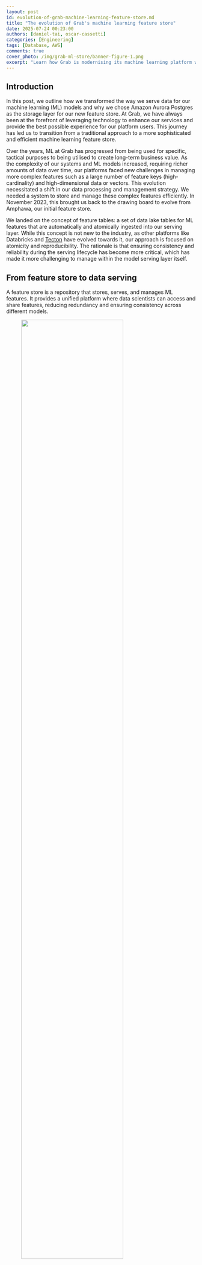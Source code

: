 ```yaml
---
layout: post
id: evolution-of-grab-machine-learning-feature-store.md
title: "The evolution of Grab's machine learning feature store"
date: 2025-07-24 00:23:00
authors: [daniel-tai, oscar-cassetti]
categories: [Engineering]
tags: [Database, AWS]
comments: true
cover_photo: /img/grab-ml-store/banner-figure-1.png
excerpt: "Learn how Grab is modernising its machine learning platform with a feature table-centric architecture powered by AWS Aurora for Postgres. This shift from a legacy feature fetching system to decentralised deployments enhances performance and user experience, while solving challenges like atomic updates and noisy neighbor issues."
---
```



## Introduction

In this post, we outline how we transformed the way we serve data for our machine learning (ML) models and why we chose Amazon Aurora Postgres as the storage layer for our new feature store. At Grab, we have always been at the forefront of leveraging technology to enhance our services and provide the best possible experience for our platform users. This journey has led us to transition from a traditional approach to a more sophisticated and efficient machine learning feature store.

Over the years, ML at Grab has progressed from being used for specific, tactical purposes to being utilised to create long-term business value. As the complexity of our systems and ML models increased, requiring richer amounts of data over time, our platforms faced new challenges in managing more complex features such as a large number of feature keys (high-cardinality) and high-dimensional data or vectors. This evolution necessitated a shift in our data processing and management strategy. We needed a system to store and manage these complex features efficiently. In November 2023, this brought us back to the drawing board to evolve from Amphawa, our initial feature store.

We landed on the concept of feature tables: a set of data lake tables for ML features that are automatically and atomically ingested into our serving layer. While this concept is not new to the industry, as other platforms like Databricks and [Tecton](https://docs.tecton.ai/docs/defining-features/feature-tables) have evolved towards it, our approach is focused on atomicity and reproducibility. The rationale is that ensuring consistency and reliability during the serving lifecycle has become more critical, which has made it more challenging to manage within the model serving layer itself.

## From feature store to data serving

A feature store is a repository that stores, serves, and manages ML features. It provides a unified platform where data scientists can access and share features, reducing redundancy and ensuring consistency across different models.

<div class="post-image-section"><figure>
  <img src="/img/grab-ml-store/figure1.png" alt="" style="width:80%"><figcaption align="middle">Figure 1: The high-level architecture of our centralised feature platform.</figcaption>
  </figure>
</div>

Our feature data is a key-value dataset. The key identifies a specific entity, such as a consumer ID, which is a known value in the incoming request. A composite key is supported by concatenating two or more entity identifiers. For example, `(key = consumer_id + restaurant_id)`. The value is a binary that encodes the feature value and its type. Whenever a new value for a given entity needs to be updated, we write a new key-value pair for that entity.


## New functional requirements 

As our users designed and deployed increasingly complex ML solutions, new essential functional requirements were requested by our users:

* **Ability to retrieve the features given in the composite keys (contextual retrieval):** The ML models in an upstream service might need to fetch all matching entities to form complete contextual information in order to make the recommendation. We build that context inside our ML orchestration layer before calling the model. This was previously not possible due to the design of composite keys in our initial approach.  
* **Ability to update not just one entity atomically, but all the entities in a collection (atomic updates):** This requirement concerns reducing the complexity of operations, such as rolling out new models and switching between versions of feature data. In Amphawa, newly ingested data is visible to consumer systems immediately after it’s written. As changes to the data may be ingested over a long period of time, users are responsible for ensuring the models or services don’t break while the new and old data coexist during ingestion, especially during potentially breaking changes to data. This complexity translates into quite complex code, which is hard to refactor over time. With the new approach, all feature changes will only become visible through atomic updates once the entire operation finishes successfully. This eases users’ pain of maintaining compatibility across versions.
* **Isolation of reading and writing capacity:** The noisy-neighbor effect is one of the significant issues in our centralised feature store. Different readers could compete for read capacity. For some storage systems, write traffic could consume I/O capacity and affect reading latency. While reading capacity can be adjusted by scaling the storage, the competition between reading and writing capacity is highly dependent on the choice of storage. Hence, from the beginning, one of the top requirements of our second-generation feature store design was isolating reads from writes.


## Feature table

To meet the functional requirements, we landed on the concept of a “feature table,” where users define and manage the schema and data on a per-table basis. Feature consumers can customise their tables based on their needs. Working with a table format directly makes it easier for data scientists to work with complex tabular data that needs to be retrieved in different ways depending on the context of the request. Moreover, it’s more manageable for us, on the platform side, because it’s closer to the actual format in the storage layer.

| Amphawa (feature-centric) | New design (feature-table centric) |
| ----- | ----- |
| A user defines individual features and their types. Grouping into the table is storage layer is implicit. | A user defines their tables with compatibility with data-lake tools such as Spark. |
| The only index is on the data key. | A user defines their own indexes for their tables, based on their access pattern. |

<div class="post-image-section"><figure>
<figcaption align="middle">Table 1: Comparison between Amphawa and the new feature table.</figcaption>
  </figure></div>

Our feature tables are not just a storage solution but a critical component of our ML infrastructure. They enable us to simplify our feature management, efficiently handle the model lifecycle, and enhance our ML models' performance. This has allowed us to provide a better experience for our platform users and dramatically improve the quality of our ML models based on our A/B testing results.

## The data serving’s ingestion workflow

We designed an ingestion framework to address the atomicity requirements from the ground up.

The data ingestion process in Amphawa was meticulously crafted to ensure efficiency and reduce the pressure on the key-value store. Conversely, our priority has shifted to atomicity (all or nothing) to serve our feature tables and simplify version compatibility.

<div class="post-image-section"><figure>
  <img src="/img/grab-ml-store/figure2.png" alt="" style="width:80%"><figcaption align="middle">Figure 2: Ingestion workflow.</figcaption>
  </figure>
</div>

* **Landing feature table in the data lake**: Data scientists use SQL or Python on Spark to build ML pipelines that output data lake tables. These tables and metadata for version control are stored as Parquet objects in Amazon S3.  
* **Register collection summary**: A “collection summary” consists of a group of feature tables to be served and other related metadata regarding customised individual tables. In this step, our registry will validate the table's schema and ensure the customisations are defined correctly.
* **Deploy collection summary**: Data scientists send another request to our registry to deploy a collection summary.
* **Pre-ingestion validation**: The schema is validated to ensure compatibility with the target online ML models. This process ensures consistency and compatibility across feature updates.  
* **Ingestion**: The ingestion mechanism is a classic reverse ETL where the data from S3 is loaded into our Aurora Postgres tables.  
* **Post-ingestion warm-up**: To avoid cold-start latency spikes, shadow reading duplicates a part of the ongoing reading queries to the new tables for a period before the final switch.

One of the core propositions of feature tables is to offer a simplified interface for writing. Compared to writing directly to a database or providing SDKs for different processing frameworks, we provide a single, common interface for writing, independent of the actual choice of database. This allows us to evolve or even integrate feature tables with other data stores without requiring our users to modify their pipelines. We can decide how the data is represented in the database at a specific isolation level while guaranteeing total transparency for writes and reducing the complexity of read operations.

However, if a producer has access to S3 and can write in a columnar format, they can always write feature tables. This also means they can access samples from the data lake and use other tools for data validation, as well as tools for data discovery.

Do take note that a feature table can only be used for data that can be represented in tabular format and requires a minimum of one index to be present in the data. In this initial phase, we support the following data types:

* Atomic types (int, long, boolean, string, float, double)  
* List of atomic types (List[atomic])  
* List of list of atomic types (2d array)  
* Dictionary with strict types of keys and values

## Leveraging AWS Aurora for Postgres to meet our non-functional requirements

In our quest to optimise our ML infrastructure, we strategically decided to use [Amazon Web Services (AWS) Aurora for PostgreSQL](https://aws.amazon.com/rds/aurora/) to meet our non-functional requirements. Aurora's unique features and capabilities, which aligned perfectly with our operational needs, drove this decision.

AWS Aurora is a fully managed relational database service that combines the speed and reliability of high-end commercial databases with the simplicity and cost-effectiveness of open-source databases. A key differentiator is Aurora’s distributed storage architecture.

<div class="post-image-section"><figure>
  <img src="/img/grab-ml-store/figure3.png" alt="" style="width:80%"><figcaption align="middle">Figure 3: AWS Aurora storage architecture</figcaption>
  </figure>
</div>

### Architecture breakdown

The cluster volume consists of copies of the data across three "Availability Zones" in a single AWS Region. Since each database instance in the cluster reads from the distributed storage, this allows for minimal replication lag and ease of scaling out read replicas to meet performance requirements as traffic patterns change.

The separation between readers and writers also allows us to scale each independently. This is a crucial feature as our traffic is predominantly read-heavy. Most of our data-writes occur once a day. Using a serverless instance class with the writer node being scaled down during idle time significantly reduces our overall operational costs.

The independent scaling of reader and writer nodes allows us to maintain high performance and availability of our feature store. During peak read times, we can scale out the reader nodes to handle the increased load, ensuring that our machine-learning models have uninterrupted access to the features they need. Conversely, during periods of heavy data ingestion, we can scale up the writer nodes to ensure efficient data storage.

To facilitate the seamless scaling up and down of the writer node, Aurora also allows a cluster to have a mixture of [Serverless](https://aws.amazon.com/rds/aurora/serverless/) and Provisioned nodes. The key difference between the two is that with Serverless, the Aurora service manages the capacity of a single node and adjusts accordingly as the load increases and decreases. In our context, we’re using Serverless for our writer node to quickly scale up when heavy data ingestion starts and scale down automatically once the ingestion is done. We then use Provisioned nodes for the reader nodes since read traffic is more consistent.

In addition to cost and performance benefits, AWS Aurora simplifies our database management tasks. As a fully managed service, Aurora takes care of time-consuming database administration tasks such as hardware provisioning, software patching, setup, configuration, or backups, allowing our team to focus on optimising our machine learning models.

## Accessing the data through our SDK

With the goal of providing a high-performing and highly available data serving SDK design, we’ve moved on from the centralised API design of Amphawa to a decentralised access architecture in Data Serving. Each data serving deployment is a self-contained system with a cluster and feature catalogue stored within the cluster as additional metadata tables. This minimizes dependency, which improves the availability of the system.

The data serving SDK is designed to be a thin wrapper around the database driver to optimise performance. The SDK contains only a set of utility functions that load user configuration from the [Catwalk platform](https://engineering.grab.com/catwalk-evolution) and a query builder to translate user queries to SQL. No additional data validation is performed in the query code path, as all validation is done during feature table generation and ingestion. Therefore, the database handles most of the heavy lifting.

## Decentralised deployments: A strategic shift in our infrastructure

We also investigated the difference between centralised and decentralised deployments. We have been exploring these options in the context of our machine learning feature store, specifically with our Amphawa service and Catwalk orchestrators.

Our original feature store was deployed as a standalone service where different model-serving applications can connect to it. On the other hand, a decentralised deployment is integrated within a model-serving orchestrator, and a specific orchestrator is bound to a set of pods.

After extensive discussions and evaluations, we concluded that a decentralised deployment for data serving would better align with our operational needs and objectives. Below is the list of factors we compared that led us to this decision:


* **Version control**: Centralised deployments simplify version control but risk accumulating technical debt due to backward compatibility requirements. Decentralised deployments, while needing robust tracking, offer more flexibility.  
* **Deployment strategies**: Decentralised deployments enabled seamless use of Blue-green and Rolling Deployment strategies. They allow multiple versions to coexist and easy rollbacks, reducing client mismatch issues.  
* **Noisy neighbour problem**: Centralised deployments struggle with the noisy neighbour issue, which requires complex rate limiting. Decentralised setups mitigate this problem by isolating services.  
* **Caching efficiency**: Centralised deployments often suffer low cache hits, whereas decentralised deployments improve caching efficiency by better fitting data into the cache.

## Conclusion

In conclusion, leveraging AWS Aurora for Postgres has enabled us to create a robust, scalable, and cost-effective feature store that supports our complex machine-learning infrastructure. This is a testament to our commitment to using cutting-edge technology to enhance our services and provide the best possible experience for our users. Our shift towards decentralised deployments represents our dedication to optimising our infrastructure to support our machine learning models effectively. By aligning our deployment strategy with our operational needs, we aim to enhance the performance of our services and provide the best possible experience for our users.

## Join us

Grab is a leading superapp in Southeast Asia, operating across the deliveries, mobility and digital financial services sectors. Serving over 800 cities in eight Southeast Asian countries, Grab enables millions of people everyday to order food or groceries, send packages, hail a ride or taxi, pay for online purchases or access services such as lending and insurance, all through a single app. Grab was founded in 2012 with the mission to drive Southeast Asia forward by creating economic empowerment for everyone. Grab strives to serve a triple bottom line – we aim to simultaneously deliver financial performance for our shareholders and have a positive social impact, which includes economic empowerment for millions of people in the region, while mitigating our environmental footprint.

Powered by technology and driven by heart, our mission is to drive Southeast Asia forward by creating economic empowerment for everyone. If this mission speaks to you, [join our team](https://grab.careers) today!
